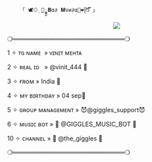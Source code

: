        「 🕊️⃝‌ٖٖٖٖ ‌ٖٖٖٖٖ🦋𑲭𑲭𑲭𑲭𑲭𑲭𑲭𑲭𑲭𑲭𑲭𑲭𑲭𑲭𑲭𑲭𝐁α∂ 𝐌υи∂α🌸❤️ᥫ᭡፝֟፝֟ 」
</h2>

<p align="center"><a href="https://t.me/II_BAD_BBY_II"><img src="https://graph.org/file/214a0a41f7d75c0f90758.jpg"></a></p>


❍══════════════════════════❍




1 ✧ ᴛɢ ɴᴀᴍᴇ  » ᴠɪɴɪᴛ ᴍᴇʜᴛᴀ 





2 ✧ ʀᴇᴀʟ ɪᴅ   » @vinit_444  🌸





3 ✧ ғʀᴏᴍ » India 💙





4 ✧ ᴍʏ ʙɪʀᴛʜᴅᴀʏ » 04 sep🎂





5 ✧ ɢʀᴏᴜᴘ ᴍᴀɴᴀɢᴇᴍᴇɴᴛ » 😈@giggles_support😈





6 ✧ ᴍᴜsɪᴄ ʙᴏᴛ » 🎸 @GIGGLES_MUSIC_BOT 🎸























10 ✧  ᴄʜᴀɴɴᴇʟ » 🥺 @the_giggles 🥺


















❍══════════════════════════❍
